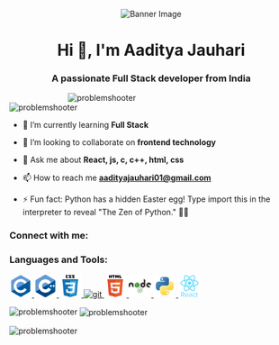 <!-- MasterHead -->
<p align="center">
  <img src="https://i.gifer.com/origin/50/50ccbe01d2426ae8451617e0b1ce9063_w200.gif" alt="Banner Image" width="100%" height="300px"/>
</p>

<h1 align="center">Hi 👋, I'm Aaditya Jauhari</h1>
<h3 align="center">A passionate Full Stack developer from India</h3>
<img align="right" width=400 src="https://gifdb.com/images/high/animated-man-computer-coding-nae6mec378lsg1i3.gif" alt="problemshooter" >

<p align="left"> <img src="https://komarev.com/ghpvc/?username=problemshooter&label=Profile%20views&color=0e75b6&style=flat" alt="problemshooter" /> </p>

- 🌱 I’m currently learning **Full Stack**

- 👯 I’m looking to collaborate on **frontend technology**

- 💬 Ask me about **React, js, c, c++, html, css**

- 📫 How to reach me **aadityajauhari01@gmail.com**

- ⚡ Fun fact: Python has a hidden Easter egg! Type import this in the interpreter to reveal "The Zen of Python." 🧘‍♂️

<h3 align="left">Connect with me:</h3>
<p align="left">
</p>

<h3 align="left">Languages and Tools:</h3>
<p align="left"> 
  <a href="https://www.cprogramming.com/" target="_blank" rel="noreferrer"> 
    <img src="https://raw.githubusercontent.com/devicons/devicon/master/icons/c/c-original.svg" alt="c" width="40" height="40"/> 
  </a> 
  <a href="https://www.w3schools.com/cpp/" target="_blank" rel="noreferrer"> 
    <img src="https://raw.githubusercontent.com/devicons/devicon/master/icons/cplusplus/cplusplus-original.svg" alt="cplusplus" width="40" height="40"/> 
  </a> 
  <a href="https://www.w3schools.com/css/" target="_blank" rel="noreferrer"> 
    <img src="https://raw.githubusercontent.com/devicons/devicon/master/icons/css3/css3-original-wordmark.svg" alt="css3" width="40" height="40"/> 
  </a> 
  <a href="https://git-scm.com/" target="_blank" rel="noreferrer"> 
    <img src="https://www.vectorlogo.zone/logos/git-scm/git-scm-icon.svg" alt="git" width="40" height="40"/> 
  </a> 
  <a href="https://www.w3.org/html/" target="_blank" rel="noreferrer"> 
    <img src="https://raw.githubusercontent.com/devicons/devicon/master/icons/html5/html5-original-wordmark.svg" alt="html5" width="40" height="40"/> 
  </a> 
  <a href="https://nodejs.org" target="_blank" rel="noreferrer"> 
    <img src="https://raw.githubusercontent.com/devicons/devicon/master/icons/nodejs/nodejs-original-wordmark.svg" alt="nodejs" width="40" height="40"/> 
  </a> 
  <a href="https://www.python.org" target="_blank" rel="noreferrer"> 
    <img src="https://raw.githubusercontent.com/devicons/devicon/master/icons/python/python-original.svg" alt="python" width="40" height="40"/> 
  </a> 
  <a href="https://reactjs.org/" target="_blank" rel="noreferrer"> 
    <img src="https://raw.githubusercontent.com/devicons/devicon/master/icons/react/react-original-wordmark.svg" alt="react" width="40" height="40"/> 
  </a> 
</p>

<p><img align="left" src="https://github-readme-stats.vercel.app/api/top-langs?username=problemshooter&show_icons=true&locale=en&layout=compact" alt="problemshooter" /></p>

<p>&nbsp;<img align="center" src="https://github-readme-stats.vercel.app/api?username=problemshooter&show_icons=true&locale=en" alt="problemshooter" /></p>

<p><img align="center" src="https://github-readme-streak-stats.herokuapp.com/?user=problemshooter&" alt="problemshooter" /></p>
